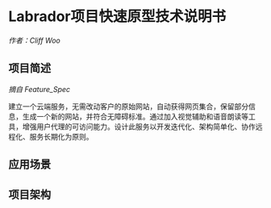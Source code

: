 # Labrador项目快速原型技术说明书

*作者：Cliff Woo*

## 项目简述 ##

*摘自 Feature_Spec*

建立一个云端服务，无需改动客户的原始网站，自动获得网页集合，保留部分信息，生成一个新的网站，并符合无障碍标准。通过加入视觉辅助和语音朗读等工具，增强用户代理的可访问能力。设计此服务以开发迭代化、架构简单化、协作远程化、服务长期化为原则。

## 应用场景 ##

## 项目架构 ##